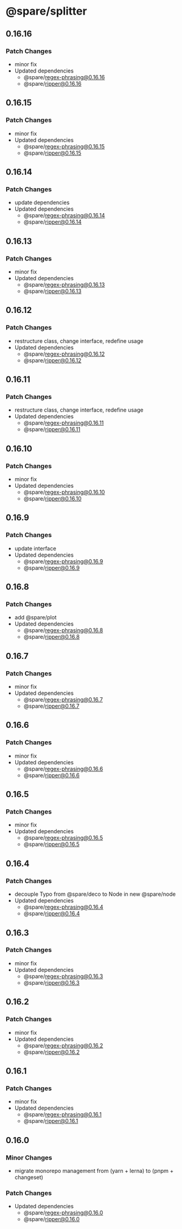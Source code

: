 # @spare/splitter

## 0.16.16

### Patch Changes

- minor fix
- Updated dependencies
  - @spare/regex-phrasing@0.16.16
  - @spare/ripper@0.16.16

## 0.16.15

### Patch Changes

- minor fix
- Updated dependencies
  - @spare/regex-phrasing@0.16.15
  - @spare/ripper@0.16.15

## 0.16.14

### Patch Changes

- update dependencies
- Updated dependencies
  - @spare/regex-phrasing@0.16.14
  - @spare/ripper@0.16.14

## 0.16.13

### Patch Changes

- minor fix
- Updated dependencies
  - @spare/regex-phrasing@0.16.13
  - @spare/ripper@0.16.13

## 0.16.12

### Patch Changes

- restructure class, change interface, redefine usage
- Updated dependencies
  - @spare/regex-phrasing@0.16.12
  - @spare/ripper@0.16.12

## 0.16.11

### Patch Changes

- restructure class, change interface, redefine usage
- Updated dependencies
  - @spare/regex-phrasing@0.16.11
  - @spare/ripper@0.16.11

## 0.16.10

### Patch Changes

- minor fix
- Updated dependencies
  - @spare/regex-phrasing@0.16.10
  - @spare/ripper@0.16.10

## 0.16.9

### Patch Changes

- update interface
- Updated dependencies
  - @spare/regex-phrasing@0.16.9
  - @spare/ripper@0.16.9

## 0.16.8

### Patch Changes

- add @spare/plot
- Updated dependencies
  - @spare/regex-phrasing@0.16.8
  - @spare/ripper@0.16.8

## 0.16.7

### Patch Changes

- minor fix
- Updated dependencies
  - @spare/regex-phrasing@0.16.7
  - @spare/ripper@0.16.7

## 0.16.6

### Patch Changes

- minor fix
- Updated dependencies
  - @spare/regex-phrasing@0.16.6
  - @spare/ripper@0.16.6

## 0.16.5

### Patch Changes

- minor fix
- Updated dependencies
  - @spare/regex-phrasing@0.16.5
  - @spare/ripper@0.16.5

## 0.16.4

### Patch Changes

- decouple Typo from @spare/deco to Node in new @spare/node
- Updated dependencies
  - @spare/regex-phrasing@0.16.4
  - @spare/ripper@0.16.4

## 0.16.3

### Patch Changes

- minor fix
- Updated dependencies
  - @spare/regex-phrasing@0.16.3
  - @spare/ripper@0.16.3

## 0.16.2

### Patch Changes

- minor fix
- Updated dependencies
  - @spare/regex-phrasing@0.16.2
  - @spare/ripper@0.16.2

## 0.16.1

### Patch Changes

- minor fix
- Updated dependencies
  - @spare/regex-phrasing@0.16.1
  - @spare/ripper@0.16.1

## 0.16.0

### Minor Changes

- migrate monorepo management from (yarn + lerna) to (pnpm + changeset)

### Patch Changes

- Updated dependencies
  - @spare/regex-phrasing@0.16.0
  - @spare/ripper@0.16.0
